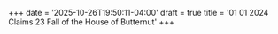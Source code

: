 +++
date = '2025-10-26T19:50:11-04:00'
draft = true
title = '01 01 2024 Claims 23 Fall of the House of Butternut'
+++
